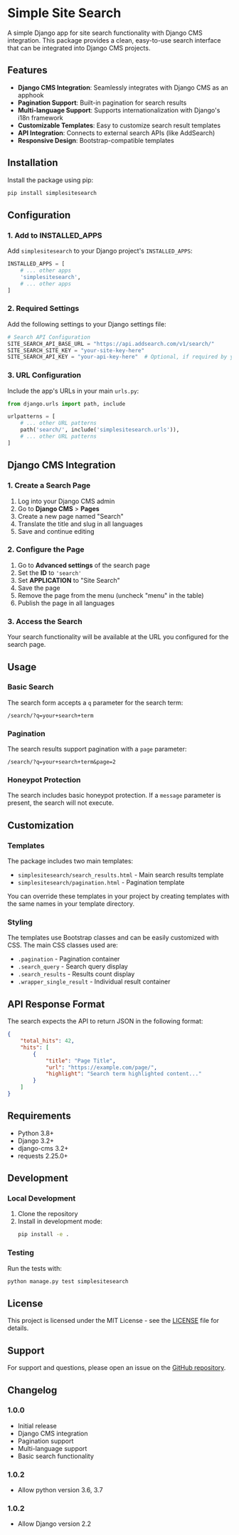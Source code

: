 # Simple Site Search

A simple Django app for site search functionality with Django CMS integration. This package provides a clean, easy-to-use search interface that can be integrated into Django CMS projects.

## Features

- **Django CMS Integration**: Seamlessly integrates with Django CMS as an apphook
- **Pagination Support**: Built-in pagination for search results
- **Multi-language Support**: Supports internationalization with Django's i18n framework
- **Customizable Templates**: Easy to customize search result templates
- **API Integration**: Connects to external search APIs (like AddSearch)
- **Responsive Design**: Bootstrap-compatible templates

## Installation

Install the package using pip:

```bash
pip install simplesitesearch
```

## Configuration

### 1. Add to INSTALLED_APPS

Add `simplesitesearch` to your Django project's `INSTALLED_APPS`:

```python
INSTALLED_APPS = [
    # ... other apps
    'simplesitesearch',
    # ... other apps
]
```

### 2. Required Settings

Add the following settings to your Django settings file:

```python
# Search API Configuration
SITE_SEARCH_API_BASE_URL = "https://api.addsearch.com/v1/search/"
SITE_SEARCH_SITE_KEY = "your-site-key-here"
SITE_SEARCH_API_KEY = "your-api-key-here"  # Optional, if required by your API
```

### 3. URL Configuration

Include the app's URLs in your main `urls.py`:

```python
from django.urls import path, include

urlpatterns = [
    # ... other URL patterns
    path('search/', include('simplesitesearch.urls')),
    # ... other URL patterns
]
```

## Django CMS Integration

### 1. Create a Search Page

1. Log into your Django CMS admin
2. Go to **Django CMS** > **Pages**
3. Create a new page named "Search"
4. Translate the title and slug in all languages
5. Save and continue editing

### 2. Configure the Page

1. Go to **Advanced settings** of the search page
2. Set the **ID** to `'search'`
3. Set **APPLICATION** to "Site Search"
4. Save the page
5. Remove the page from the menu (uncheck "menu" in the table)
6. Publish the page in all languages

### 3. Access the Search

Your search functionality will be available at the URL you configured for the search page.

## Usage

### Basic Search

The search form accepts a `q` parameter for the search term:

```
/search/?q=your+search+term
```

### Pagination

The search results support pagination with a `page` parameter:

```
/search/?q=your+search+term&page=2
```

### Honeypot Protection

The search includes basic honeypot protection. If a `message` parameter is present, the search will not execute.

## Customization

### Templates

The package includes two main templates:

- `simplesitesearch/search_results.html` - Main search results template
- `simplesitesearch/pagination.html` - Pagination template

You can override these templates in your project by creating templates with the same names in your template directory.

### Styling

The templates use Bootstrap classes and can be easily customized with CSS. The main CSS classes used are:

- `.pagination` - Pagination container
- `.search_query` - Search query display
- `.search_results` - Results count display
- `.wrapper_single_result` - Individual result container

## API Response Format

The search expects the API to return JSON in the following format:

```json
{
    "total_hits": 42,
    "hits": [
        {
            "title": "Page Title",
            "url": "https://example.com/page/",
            "highlight": "Search term highlighted content..."
        }
    ]
}
```

## Requirements

- Python 3.8+
- Django 3.2+
- django-cms 3.2+
- requests 2.25.0+

## Development

### Local Development

1. Clone the repository
2. Install in development mode:
   ```bash
   pip install -e .
   ```

### Testing

Run the tests with:

```bash
python manage.py test simplesitesearch
```

## License

This project is licensed under the MIT License - see the [LICENSE](LICENSE) file for details.

## Support

For support and questions, please open an issue on the [GitHub repository](https://github.com/yourusername/simplesitesearch/issues).

## Changelog

### 1.0.0
- Initial release
- Django CMS integration
- Pagination support
- Multi-language support
- Basic search functionality

### 1.0.2
- Allow python version 3.6, 3.7

### 1.0.2
- Allow Django version 2.2
